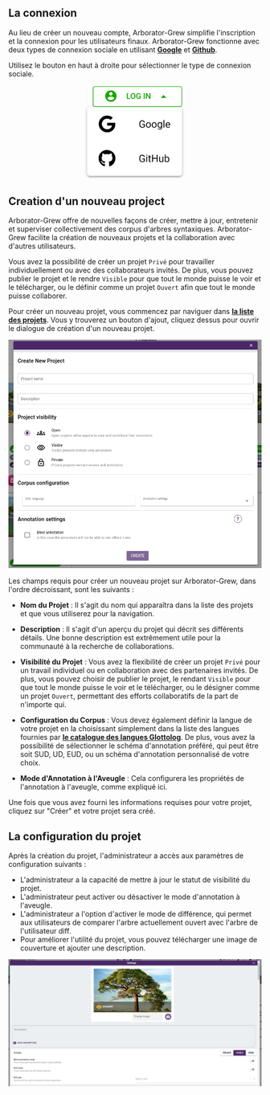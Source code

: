 ## La connexion

Au lieu de créer un nouveau compte, Arborator-Grew simplifie l'inscription et la connexion pour les utilisateurs finaux.
Arborator-Grew fonctionne avec deux types de connexion sociale en utilisant  **[Google]()** et **[Github](https://github.com/login)**. 

Utilisez le bouton en haut à droite pour sélectionner le type de connexion sociale.
<div style="text-align:center">
      <img src="assets/images/social_login.png" alt="drawing" width="200"/>
</div>

## Creation d'un nouveau project

Arborator-Grew offre de nouvelles façons de créer, mettre à jour, entretenir et superviser collectivement des corpus d'arbres syntaxiques.
Arborator-Grew facilite la création de nouveaux projets et la collaboration avec d'autres utilisateurs.

Vous avez la possibilité de créer un projet `Privé` pour travailler individuellement ou avec des collaborateurs invités. De plus, vous pouvez publier le projet et le rendre `Visible` pour que tout le monde puisse le voir et le télécharger, ou le définir comme un projet `Ouvert` afin que tout le monde puisse collaborer.



Pour créer un nouveau projet, vous commencez par naviguer dans **[la liste des projets](https://arboratorgrew.elizia.net/#/projects)**. Vous y trouverez un bouton d'ajout, cliquez dessus pour ouvrir le dialogue de création d'un nouveau projet.

<div style="text-align:center">
      <img src="assets/images/project-creation.png" alt="drawing" width="900"/>
</div>

Les champs requis pour créer un nouveau projet sur Arborator-Grew, dans l'ordre décroissant, sont les suivants :

- **Nom du Projet** : Il s'agit du nom qui apparaîtra dans la liste des projets et que vous utiliserez pour la navigation.

- **Description** : Il s'agit d'un aperçu du projet qui décrit ses différents détails. Une bonne description est extrêmement utile pour la communauté à la recherche de collaborations.

- **Visibilité du Projet** : Vous avez la flexibilité de créer un projet `Privé` pour un travail individuel ou en collaboration avec des partenaires invités. De plus, vous pouvez choisir de publier le projet, le rendant `Visible` pour que tout le monde puisse le voir et le télécharger, ou le désigner comme un projet `Ouvert`, permettant des efforts collaboratifs de la part de n'importe qui.

- **Configuration du Corpus** : Vous devez également définir la langue de votre projet en la choisissant simplement dans la liste des langues fournies par **[le catalogue des langues Glottolog](https://glottolog.org/)**. De plus, vous avez la possibilité de sélectionner le schéma d'annotation préféré, qui peut être soit SUD, UD, EUD, ou un schéma d'annotation personnalisé de votre choix.

- **Mode d'Annotation à l'Aveugle** : Cela configurera les propriétés de l'annotation à l'aveugle, comme expliqué ici.

Une fois que vous avez fourni les informations requises pour votre projet, cliquez sur "Créer" et votre projet sera créé.

## La configuration du projet
Après la création du projet, l'administrateur a accès aux paramètres de configuration suivants :

- L'administrateur a la capacité de mettre à jour le statut de visibilité du projet.
- L'administrateur peut activer ou désactiver le mode d'annotation à l'aveugle.
- L'administrateur a l'option d'activer le mode de différence, qui permet aux utilisateurs de comparer l'arbre actuellement ouvert avec l'arbre de l'utilisateur diff.
- Pour améliorer l'utilité du projet, vous pouvez télécharger une image de couverture et ajouter une description.

<div style="text-align:center">
      <img src="assets/images/project-config.png" alt="drawing" width="900"/>
</div>